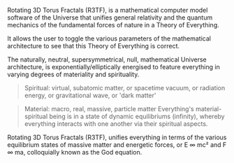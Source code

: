 
Rotating 3D Torus Fractals (R3TF), is a mathematical computer model software of the Universe that unifies general relativity and the quantum mechanics of the fundamental forces of nature in a Theory of Everything.   

It allows the user to toggle the various parameters of the mathematical architecture to see that this Theory of Everything is correct.   

The naturally, neutral, supersymmetrical, null, mathematical Universe architecture, is exponentially/elliptically energised to feature everything in varying degrees of materiality and spirituality.   

>Spiritual: virtual, subatomic matter, or spacetime vacuum, or radiation energy, or gravitational wave, or 'dark matter'  

>Material: macro, real, massive, particle matter  Everything's material-spiritual being is in a state of dynamic equilibriums (infinity), whereby everything interacts with one another via their spiritual aspects.  

Rotating 3D Torus Fractals (R3TF), unifies everything in terms of the various equilibrium states of massive matter and energetic forces, or E ∞ mc² and F ∞ ma, colloquially known as the God equation.
